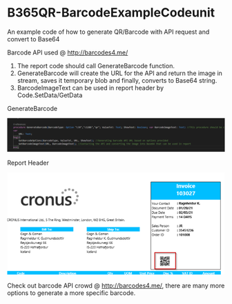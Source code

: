 # B365QR-BarcodeExampleCodeunit
An example code of how to generate QR/Barcode with API request and convert to Base64

Barcode API used @ http://barcodes4.me/

1. The report code should call GenerateBarcode function.
2. GenerateBarcode will create the URL for the API and return the image in stream, saves it temporary blob and finally, converts to Base64 string.
3. BarcodeImageText can be used in report header by Code.SetData/GetData

GenerateBarcode

![](Barcoder/generatebarcode.png)



Report Header

![](Barcoder/reportheader.png)




Check out barcode API crowd @ http://barcodes4.me/, there are many more options to generate a more specific barcode.

